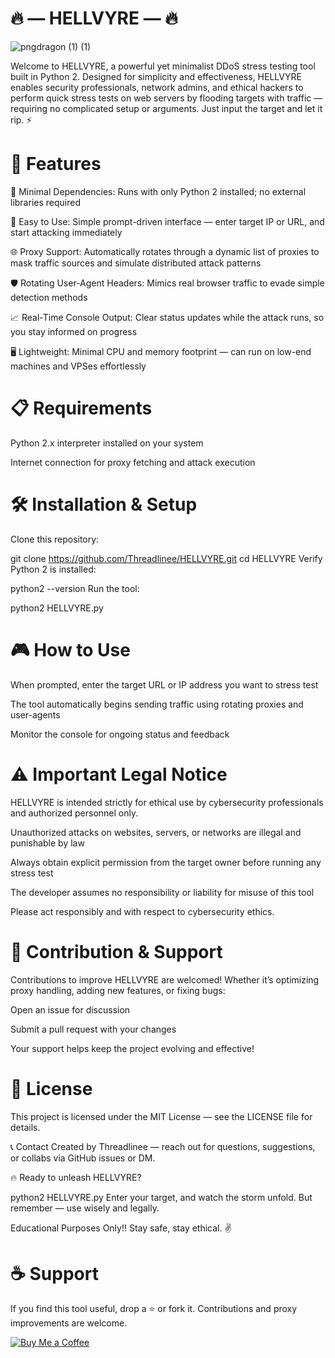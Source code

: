 # 🔥 — HELLVYRE — 🔥

![pngdragon (1) (1)](https://github.com/user-attachments/assets/6e0e7384-db23-4f80-8046-109917195638)

Welcome to HELLVYRE, a powerful yet minimalist DDoS stress testing tool built in Python 2. Designed for simplicity and effectiveness, HELLVYRE enables security professionals, network admins, and ethical hackers to perform quick stress tests on web servers by flooding targets with traffic — requiring no complicated setup or arguments. Just input the target and let it rip. ⚡

# 🚀 Features
🔧 Minimal Dependencies: Runs with only Python 2 installed; no external libraries required

🎯 Easy to Use: Simple prompt-driven interface — enter target IP or URL, and start attacking immediately

🌐 Proxy Support: Automatically rotates through a dynamic list of proxies to mask traffic sources and simulate distributed attack patterns

🛡 Rotating User-Agent Headers: Mimics real browser traffic to evade simple detection methods

📈 Real-Time Console Output: Clear status updates while the attack runs, so you stay informed on progress

🖥 Lightweight: Minimal CPU and memory footprint — can run on low-end machines and VPSes effortlessly

# 📋 Requirements
Python 2.x interpreter installed on your system

Internet connection for proxy fetching and attack execution

# 🛠 Installation & Setup
Clone this repository:

git clone https://github.com/Threadlinee/HELLVYRE.git
cd HELLVYRE
Verify Python 2 is installed:

python2 --version
Run the tool:

python2 HELLVYRE.py
# 🎮 How to Use
When prompted, enter the target URL or IP address you want to stress test

The tool automatically begins sending traffic using rotating proxies and user-agents

Monitor the console for ongoing status and feedback

# ⚠️ Important Legal Notice
HELLVYRE is intended strictly for ethical use by cybersecurity professionals and authorized personnel only.

Unauthorized attacks on websites, servers, or networks are illegal and punishable by law

Always obtain explicit permission from the target owner before running any stress test

The developer assumes no responsibility or liability for misuse of this tool

Please act responsibly and with respect to cybersecurity ethics.

# 🤝 Contribution & Support
Contributions to improve HELLVYRE are welcomed! Whether it’s optimizing proxy handling, adding new features, or fixing bugs:

Open an issue for discussion

Submit a pull request with your changes

Your support helps keep the project evolving and effective!

# 📜 License
This project is licensed under the MIT License — see the LICENSE file for details.

📞 Contact
Created by Threadlinee — reach out for questions, suggestions, or collabs via GitHub issues or DM.

🔥 Ready to unleash HELLVYRE?

python2 HELLVYRE.py
Enter your target, and watch the storm unfold. But remember — use wisely and legally.

Educational Purposes Only!! Stay safe, stay ethical. ✌️


# ☕ Support
If you find this tool useful, drop a ⭐ or fork it. Contributions and proxy improvements are welcome.

[![Buy Me a Coffee](https://ko-fi.com/img/githubbutton_sm.svg)](https://ko-fi.com/G2G114SBVV)
